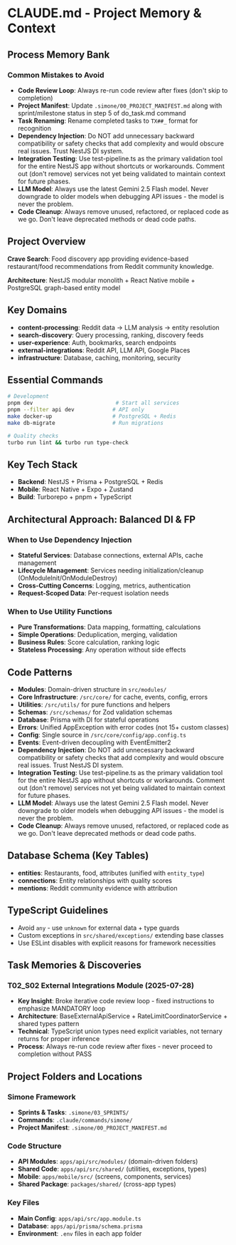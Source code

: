 # CLAUDE.md - Project Memory & Context

## Process Memory Bank

### Common Mistakes to Avoid
- **Code Review Loop**: Always re-run code review after fixes (don't skip to completion)
- **Project Manifest**: Update `.simone/00_PROJECT_MANIFEST.md` along with sprint/milestone status in step 5 of do_task.md command
- **Task Renaming**: Rename completed tasks to `TX##_` format for recognition
- **Dependency Injection**: Do NOT add unnecessary backward compatibility or safety checks that add complexity and would obscure real issues. Trust NestJS DI system.
- **Integration Testing**: Use test-pipeline.ts as the primary validation tool for the entire NestJS app without shortcuts or workarounds. Comment out (don't remove) services not yet being validated to maintain context for future phases.
- **LLM Model**: Always use the latest Gemini 2.5 Flash model. Never downgrade to older models when debugging API issues - the model is never the problem.
- **Code Cleanup**: Always remove unused, refactored, or replaced code as we go. Don't leave deprecated methods or dead code paths.

## Project Overview

**Crave Search**: Food discovery app providing evidence-based restaurant/food recommendations from Reddit community knowledge.

**Architecture**: NestJS modular monolith + React Native mobile + PostgreSQL graph-based entity model

## Key Domains
- **content-processing**: Reddit data → LLM analysis → entity resolution
- **search-discovery**: Query processing, ranking, discovery feeds  
- **user-experience**: Auth, bookmarks, search endpoints
- **external-integrations**: Reddit API, LLM API, Google Places
- **infrastructure**: Database, caching, monitoring, security

## Essential Commands

```bash
# Development
pnpm dev                          # Start all services
pnpm --filter api dev            # API only
make docker-up                   # PostgreSQL + Redis
make db-migrate                  # Run migrations

# Quality checks  
turbo run lint && turbo run type-check
```

## Key Tech Stack
- **Backend**: NestJS + Prisma + PostgreSQL + Redis
- **Mobile**: React Native + Expo + Zustand 
- **Build**: Turborepo + pnpm + TypeScript

## Architectural Approach: Balanced DI & FP

### When to Use Dependency Injection
- **Stateful Services**: Database connections, external APIs, cache management
- **Lifecycle Management**: Services needing initialization/cleanup (OnModuleInit/OnModuleDestroy)
- **Cross-Cutting Concerns**: Logging, metrics, authentication
- **Request-Scoped Data**: Per-request isolation needs

### When to Use Utility Functions
- **Pure Transformations**: Data mapping, formatting, calculations
- **Simple Operations**: Deduplication, merging, validation
- **Business Rules**: Score calculation, ranking logic
- **Stateless Processing**: Any operation without side effects

## Code Patterns
- **Modules**: Domain-driven structure in `src/modules/`
- **Core Infrastructure**: `/src/core/` for cache, events, config, errors
- **Utilities**: `/src/utils/` for pure functions and helpers
- **Schemas**: `/src/schemas/` for Zod validation schemas
- **Database**: Prisma with DI for stateful operations
- **Errors**: Unified AppException with error codes (not 15+ custom classes)
- **Config**: Single source in `/src/core/config/app.config.ts`
- **Events**: Event-driven decoupling with EventEmitter2
- **Dependency Injection**: Do NOT add unnecessary backward compatibility or safety checks that add complexity and would obscure real issues. Trust NestJS DI system.
- **Integration Testing**: Use test-pipeline.ts as the primary validation tool for the entire NestJS app without shortcuts or workarounds. Comment out (don't remove) services not yet being validated to maintain context for future phases.
- **LLM Model**: Always use the latest Gemini 2.5 Flash model. Never downgrade to older models when debugging API issues - the model is never the problem.
- **Code Cleanup**: Always remove unused, refactored, or replaced code as we go. Don't leave deprecated methods or dead code paths.

## Database Schema (Key Tables)
- **entities**: Restaurants, food, attributes (unified with `entity_type`)
- **connections**: Entity relationships with quality scores  
- **mentions**: Reddit community evidence with attribution

## TypeScript Guidelines
- Avoid `any` - use `unknown` for external data + type guards
- Custom exceptions in `src/shared/exceptions/` extending base classes
- Use ESLint disables with explicit reasons for framework necessities

## Task Memories & Discoveries

### T02_S02 External Integrations Module (2025-07-28)
- **Key Insight**: Broke iterative code review loop - fixed instructions to emphasize MANDATORY loop
- **Architecture**: BaseExternalApiService + RateLimitCoordinatorService + shared types pattern
- **Technical**: TypeScript union types need explicit variables, not ternary returns for proper inference
- **Process**: Always re-run code review after fixes - never proceed to completion without PASS

## Project Folders and Locations

### Simone Framework
- **Sprints & Tasks**: `.simone/03_SPRINTS/`
- **Commands**: `.claude/commands/simone/`
- **Project Manifest**: `.simone/00_PROJECT_MANIFEST.md`

### Code Structure  
- **API Modules**: `apps/api/src/modules/` (domain-driven folders)
- **Shared Code**: `apps/api/src/shared/` (utilities, exceptions, types)
- **Mobile**: `apps/mobile/src/` (screens, components, services)
- **Shared Package**: `packages/shared/` (cross-app types)

### Key Files
- **Main Config**: `apps/api/src/app.module.ts`
- **Database**: `apps/api/prisma/schema.prisma`
- **Environment**: `.env` files in each app folder